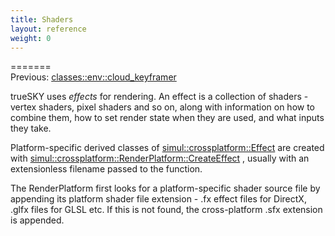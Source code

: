 ```yaml
---
title: Shaders
layout: reference
weight: 0
---
```

=======<br>Previous: [classes::env::cloud_keyframer](/ref/classes/env/cloud_keyframer)


trueSKY uses *effects* for rendering. An effect is a collection of shaders - vertex shaders, pixel shaders and so on, along with information on
how to combine them, how to set render state when they are used, and what inputs they take.

Platform-specific derived classes of [simul::crossplatform::Effect](/ref/simul/crossplatform/effect)
are created with [simul::crossplatform::RenderPlatform::CreateEffect](/ref/simul/crossplatform/renderplatform/createeffect)
,
usually with an extensionless filename passed to the function.

The RenderPlatform first looks for a platform-specific shader source file by appending its platform shader file extension - .fx effect files for DirectX,
.glfx files for GLSL etc. If this is not found, the cross-platform .sfx extension is appended.



